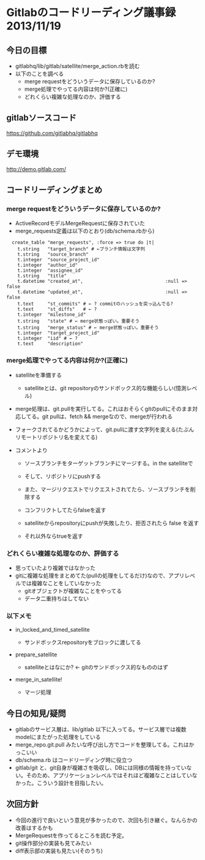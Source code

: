 # Gitlabのコードリーディング議事録 2013/11/19


## 今日の目標
* gitlabhq/lib/gitlab/satellite/merge_action.rbを読む
* 以下のことを調べる
  * merge requestをどういうデータに保存しているのか?
  * merge処理でやってる内容は何か?(正確に)
  * どれくらい複雑な処理なのか、評価する


## gitlabソースコード
https://github.com/gitlabhq/gitlabhq



## デモ環境
http://demo.gitlab.com/



## コードリーディングまとめ


### merge requestをどういうデータに保存しているのか?
* ActiveRecordモデルMergeRequestに保存されていた
* merge_requests定義は以下のとおり(db/schema.rbから)

```
  create_table "merge_requests", :force => true do |t|
    t.string   "target_branch" # ←ブランチ情報は文字列
    t.string   "source_branch"
    t.integer  "source_project_id"
    t.integer  "author_id"
    t.integer  "assignee_id"
    t.string   "title"
    t.datetime "created_at",                              :null => false
    t.datetime "updated_at",                              :null => false
    t.text     "st_commits" # ← ? commitのハッシュを突っ込んでる?
    t.text     "st_diffs"   # ← ?
    t.integer  "milestone_id"
    t.string   "state" # ← merge状態っぽい。重要そう
    t.string   "merge_status" # ← merge状態っぽい。重要そう
    t.integer  "target_project_id"
    t.integer  "iid" # ← ?
    t.text     "description"
```



### merge処理でやってる内容は何か?(正確に)
* satelliteを準備する
  * satelliteとは、git repositoryのサンドボックス的な機能らしい(憶測レベル)
* merge処理は、git.pullを実行してる。これはおそらくgitのpullにそのまま対応してる。git pullは、fetch && mergeなので、mergeが行われる
* フォークされてるかどうかによって、git.pullに渡す文字列を変える(たぶんリモートリポジトリ名を変えてる)

* コメントより
  * ソースブランチをターゲットブランチにマージする。in the satelliteで
  * そして、リポジトリにpushする
  * また、マージリクエストでリクエストされてたら、ソースブランチを削除する

  * コンフリクトしてたらfalseを返す
  * satelliteからrepositoryにpushが失敗したり、拒否されたら false を返す
  * それ以外ならtrueを返す



### どれくらい複雑な処理なのか、評価する
* 思っていたより複雑ではなかった
* gitに複雑な処理をまとめてた(pullの処理をしてるだけ)なので、アプリレベルでは複雑なことをしていなかった
  * gitオブジェクトが複雑なことをやってる
  * データ二重持ちはしてない



### 以下メモ

* in_locked_and_timed_satellite
  * サンドボックスrepositoryをブロックに渡してる

* prepare_satellite
  * satelliteとはなにか? ← gitのサンドボックス的なもののはず


* merge_in_satellite!
  * マージ処理



## 今日の知見/疑問

* gitlabのサービス層は、lib/gitlab 以下に入ってる。サービス層では複数modelにまたがった処理をしている
* merge_repo.git.pull みたいな呼び出し方でコードを整理してる。これはかっこいい
* db/schema.rb はコードリーディング時に役立つ
* gitlab/git と、git自身が複雑さを吸収し、DBには同様の情報を持っていない。そのため、アプリケーションレベルではそれほど複雑なことはしていなかった。こういう設計を目指したい。


## 次回方針

* 今回の進行で良いという意見が多かったので、次回も引き継ぐ。なんらかの改善はするかも
* MergeRequestを作ってるところを読む予定。
* git操作部分の実装も見てみたい
* diff表示部の実装も見たい(そのうち)






